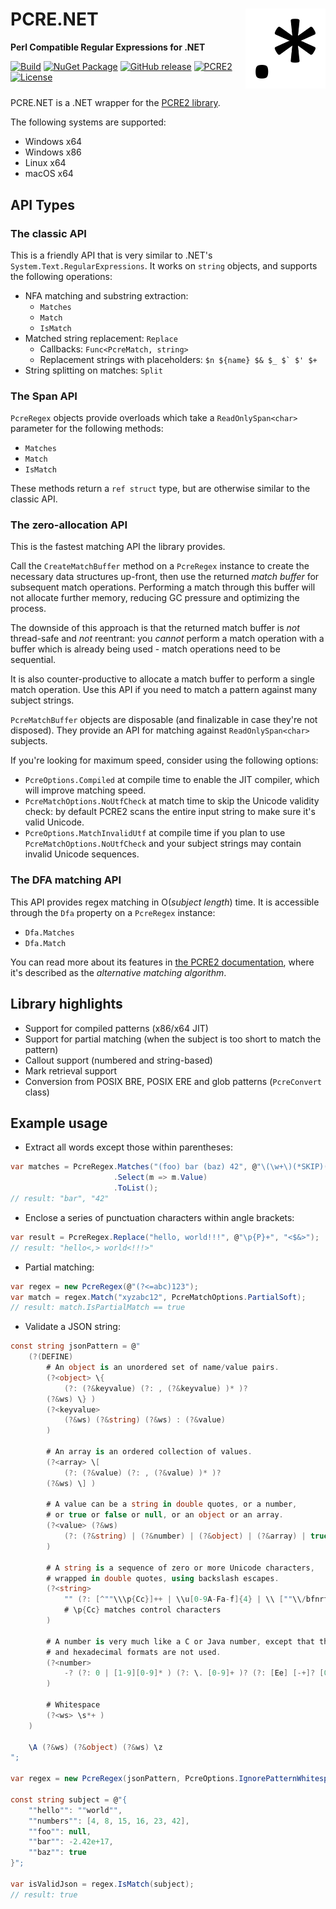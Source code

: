 # PCRE.NET                    <a href="#"><img src="icon.png" align="right" alt="Logo" /></a>

**Perl Compatible Regular Expressions for .NET**

[![Build](https://github.com/ltrzesniewski/pcre-net/workflows/Build/badge.svg)](https://github.com/ltrzesniewski/pcre-net/actions?query=workflow%3ABuild)
[![NuGet Package](https://img.shields.io/nuget/v/PCRE.NET.svg?logo=NuGet)](https://www.nuget.org/packages/PCRE.NET)
[![GitHub release](https://img.shields.io/github/release/ltrzesniewski/pcre-net.svg?logo=GitHub)](https://github.com/ltrzesniewski/pcre-net/releases)
[![PCRE2](https://img.shields.io/badge/pcre2-v10.40-blue.svg)](https://github.com/PCRE2Project/pcre2)
[![License](https://img.shields.io/badge/license-BSD-blue.svg)](https://github.com/ltrzesniewski/pcre-net/blob/master/LICENCE)
<br clear="right" />

PCRE.NET is a .NET wrapper for the [PCRE2 library](https://github.com/PCRE2Project/pcre2).

The following systems are supported:

 - Windows x64
 - Windows x86
 - Linux x64
 - macOS x64

## API Types

### The classic API

This is a friendly API that is very similar to .NET's `System.Text.RegularExpressions`. It works on `string` objects, and supports the following operations:

- NFA matching and substring extraction:
  - `Matches`
  - `Match`
  - `IsMatch`
- Matched string replacement: `Replace`
  - Callbacks: `Func<PcreMatch, string>`
  - Replacement strings with placeholders: ``$n ${name} $& $_ $` $' $+``
- String splitting on matches: `Split`

### The Span API

`PcreRegex` objects provide overloads which take a `ReadOnlySpan<char>` parameter for the following methods:

- `Matches`
- `Match`
- `IsMatch`

These methods return a `ref struct` type, but are otherwise similar to the classic API.

### The zero-allocation API

This is the fastest matching API the library provides.

Call the `CreateMatchBuffer` method on a `PcreRegex` instance to create the necessary data structures up-front, then use the returned _match buffer_ for subsequent match operations. Performing a match through this buffer will not allocate further memory, reducing GC pressure and optimizing the process.

The downside of this approach is that the returned match buffer is _not_ thread-safe and _not_ reentrant: you _cannot_ perform a match operation with a buffer which is already being used - match operations need to be sequential.

It is also counter-productive to allocate a match buffer to perform a single match operation. Use this API if you need to match a pattern against many subject strings.

`PcreMatchBuffer` objects are disposable (and finalizable in case they're not disposed). They provide an API for matching against `ReadOnlySpan<char>` subjects.

If you're looking for maximum speed, consider using the following options:

- `PcreOptions.Compiled` at compile time to enable the JIT compiler, which will improve matching speed.
- `PcreMatchOptions.NoUtfCheck` at match time to skip the Unicode validity check: by default PCRE2 scans the entire input string to make sure it's valid Unicode.
- `PcreOptions.MatchInvalidUtf` at compile time if you plan to use `PcreMatchOptions.NoUtfCheck` and your subject strings may contain invalid Unicode sequences.

### The DFA matching API

This API provides regex matching in O(_subject length_) time. It is accessible through the `Dfa` property on a `PcreRegex` instance:

- `Dfa.Matches`
- `Dfa.Match`

You can read more about its features in [the PCRE2 documentation](https://pcre2project.github.io/pcre2/doc/html/pcre2matching.html), where it's described as the _alternative matching algorithm_.

## Library highlights

- Support for compiled patterns (x86/x64 JIT)
- Support for partial matching (when the subject is too short to match the pattern)
- Callout support (numbered and string-based)
- Mark retrieval support
- Conversion from POSIX BRE, POSIX ERE and glob patterns (`PcreConvert` class)

## Example usage

- Extract all words except those within parentheses:

```C#
var matches = PcreRegex.Matches("(foo) bar (baz) 42", @"\(\w+\)(*SKIP)(*FAIL)|\w+")
                       .Select(m => m.Value)
                       .ToList();
// result: "bar", "42"
```

- Enclose a series of punctuation characters within angle brackets:

```C#
var result = PcreRegex.Replace("hello, world!!!", @"\p{P}+", "<$&>");
// result: "hello<,> world<!!!>"
```

- Partial matching:

```C#
var regex = new PcreRegex(@"(?<=abc)123");
var match = regex.Match("xyzabc12", PcreMatchOptions.PartialSoft);
// result: match.IsPartialMatch == true
```

- Validate a JSON string:

```C#
const string jsonPattern = @"
    (?(DEFINE)
        # An object is an unordered set of name/value pairs.
        (?<object> \{
            (?: (?&keyvalue) (?: , (?&keyvalue) )* )?
        (?&ws) \} )
        (?<keyvalue>
            (?&ws) (?&string) (?&ws) : (?&value)
        )

        # An array is an ordered collection of values.
        (?<array> \[
            (?: (?&value) (?: , (?&value) )* )?
        (?&ws) \] )

        # A value can be a string in double quotes, or a number,
        # or true or false or null, or an object or an array.
        (?<value> (?&ws)
            (?: (?&string) | (?&number) | (?&object) | (?&array) | true | false | null )
        )

        # A string is a sequence of zero or more Unicode characters,
        # wrapped in double quotes, using backslash escapes.
        (?<string>
            "" (?: [^""\\\p{Cc}]++ | \\u[0-9A-Fa-f]{4} | \\ [""\\/bfnrt] )* ""
            # \p{Cc} matches control characters
        )

        # A number is very much like a C or Java number, except that the octal
        # and hexadecimal formats are not used.
        (?<number>
            -? (?: 0 | [1-9][0-9]* ) (?: \. [0-9]+ )? (?: [Ee] [-+]? [0-9]+ )?
        )

        # Whitespace
        (?<ws> \s*+ )
    )

    \A (?&ws) (?&object) (?&ws) \z
";

var regex = new PcreRegex(jsonPattern, PcreOptions.IgnorePatternWhitespace);

const string subject = @"{
    ""hello"": ""world"",
    ""numbers"": [4, 8, 15, 16, 23, 42],
    ""foo"": null,
    ""bar"": -2.42e+17,
    ""baz"": true
}";

var isValidJson = regex.IsMatch(subject);
// result: true
```
